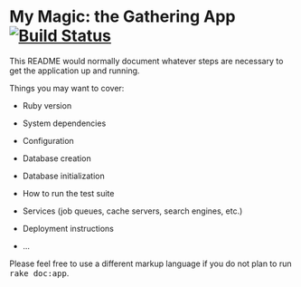 My Magic: the Gathering App [![Build Status](https://travis-ci.org/walshification/mtg-app.svg?branch=master)](https://travis-ci.org/walshification/mtg-app)
==

This README would normally document whatever steps are necessary to get the
application up and running.

Things you may want to cover:

* Ruby version

* System dependencies

* Configuration

* Database creation

* Database initialization

* How to run the test suite

* Services (job queues, cache servers, search engines, etc.)

* Deployment instructions

* ...


Please feel free to use a different markup language if you do not plan to run
<tt>rake doc:app</tt>.
